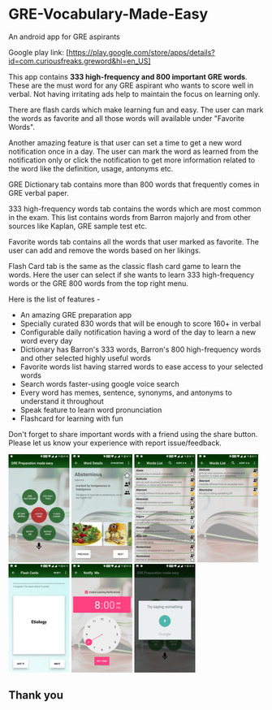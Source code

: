 # GRE-Vocabulary-Made-Easy
An android app for GRE aspirants
  
Google play link: [https://play.google.com/store/apps/details?id=com.curiousfreaks.greword&hl=en_US]

This app contains **333 high-frequency and 800 important GRE words**. These are the must word for any GRE aspirant who wants to score well in verbal. Not having irritating ads help to maintain the focus on learning only.  
  
There are flash cards which make learning fun and easy. The user can mark the words as favorite and all those words will available under "Favorite Words".  
  
Another amazing feature is that user can set a time to get a new word notification once in a day. The user can mark the word as learned from the notification only or click the notification to get more information related to the word like the definition, usage, antonyms etc.  
  
GRE Dictionary tab contains more than 800 words that frequently comes in GRE verbal paper.  
  
333 high-frequency words tab contains the words which are most common in the exam. This list contains words from Barron majorly and from other sources like Kaplan, GRE sample test etc.  
  
Favorite words tab contains all the words that user marked as favorite. The user can add and remove the words based on her likings.  
  
Flash Card tab is the same as the classic flash card game to learn the words. Here the user can select if she wants to learn 333 high-frequency words or the GRE 800 words from the top right menu.  
  
Here is the list of features -  
- An amazing GRE preparation app  
- Specially curated 830 words that will be enough to score 160+ in verbal  
- Configurable daily notification having a word of the day to learn a new word every day  
- Dictionary has Barron's 333 words, Barron's 800 high-frequency words and other selected highly useful words  
-  Favorite words list having starred words to ease access to your selected words  
- Search words faster-using google voice search  
- Every word has memes, sentence, synonyms, and antonyms to understand it throughout  
- Speak feature to learn word pronunciation  
- Flashcard for learning with fun  
  
Don't forget to share important words with a friend using the share button. Please let us know your experience with report issue/feedback.
<p float="left">
  <img src="images/1.png" width="120" />
  <img src="images/2.png" width="120" /> 
  <img src="images/3.png" width="120" />
  <img src="images/4.png" width="120" />
  <img src="images/5.png" width="120" />
  <img src="images/6.png" width="120" />
  <img src="images/7.png" width="120" />
</p>

## Thank you ##
